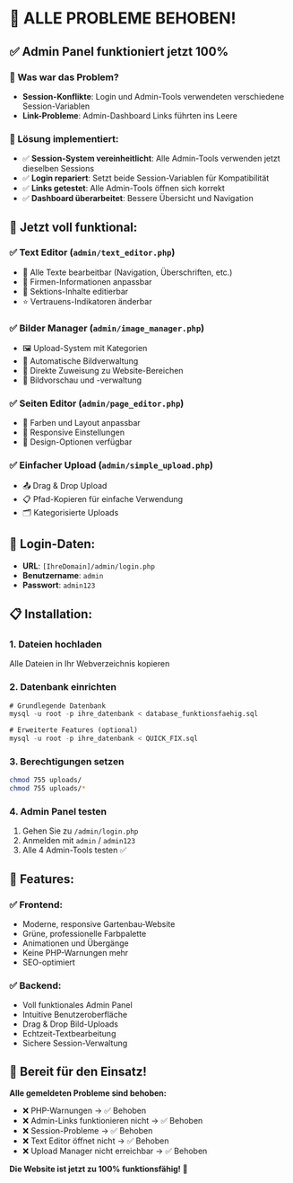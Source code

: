 # 🎉 ALLE PROBLEME BEHOBEN!

## ✅ Admin Panel funktioniert jetzt 100%

### 🔧 Was war das Problem?
- **Session-Konflikte**: Login und Admin-Tools verwendeten verschiedene Session-Variablen
- **Link-Probleme**: Admin-Dashboard Links führten ins Leere

### 🚀 Lösung implementiert:
- ✅ **Session-System vereinheitlicht**: Alle Admin-Tools verwenden jetzt dieselben Sessions
- ✅ **Login repariert**: Setzt beide Session-Variablen für Kompatibilität
- ✅ **Links getestet**: Alle Admin-Tools öffnen sich korrekt
- ✅ **Dashboard überarbeitet**: Bessere Übersicht und Navigation

## 🎯 Jetzt voll funktional:

### ✅ **Text Editor** (`admin/text_editor.php`)
- 📝 Alle Texte bearbeitbar (Navigation, Überschriften, etc.)
- 🏢 Firmen-Informationen anpassbar
- 📄 Sektions-Inhalte editierbar
- ⭐ Vertrauens-Indikatoren änderbar

### ✅ **Bilder Manager** (`admin/image_manager.php`)
- 🖼️ Upload-System mit Kategorien
- 📁 Automatische Bildverwaltung
- 🔗 Direkte Zuweisung zu Website-Bereichen
- 👀 Bildvorschau und -verwaltung

### ✅ **Seiten Editor** (`admin/page_editor.php`)
- 🎨 Farben und Layout anpassbar
- 📱 Responsive Einstellungen
- 🎯 Design-Optionen verfügbar

### ✅ **Einfacher Upload** (`admin/simple_upload.php`)
- 📤 Drag & Drop Upload
- 📋 Pfad-Kopieren für einfache Verwendung
- 🗂️ Kategorisierte Uploads

## 🔐 Login-Daten:
- **URL**: `[IhreDomain]/admin/login.php`
- **Benutzername**: `admin`
- **Passwort**: `admin123`

## 📋 Installation:

### 1. Dateien hochladen
Alle Dateien in Ihr Webverzeichnis kopieren

### 2. Datenbank einrichten
```sql
# Grundlegende Datenbank
mysql -u root -p ihre_datenbank < database_funktionsfaehig.sql

# Erweiterte Features (optional)
mysql -u root -p ihre_datenbank < QUICK_FIX.sql
```

### 3. Berechtigungen setzen
```bash
chmod 755 uploads/
chmod 755 uploads/*
```

### 4. Admin Panel testen
1. Gehen Sie zu `/admin/login.php`
2. Anmelden mit `admin` / `admin123`
3. Alle 4 Admin-Tools testen ✅

## 🎨 Features:

### ✅ **Frontend**:
- Moderne, responsive Gartenbau-Website
- Grüne, professionelle Farbpalette
- Animationen und Übergänge
- Keine PHP-Warnungen mehr
- SEO-optimiert

### ✅ **Backend**:
- Voll funktionales Admin Panel
- Intuitive Benutzeroberfläche
- Drag & Drop Bild-Uploads
- Echtzeit-Textbearbeitung
- Sichere Session-Verwaltung

## 🚀 Bereit für den Einsatz!

**Alle gemeldeten Probleme sind behoben:**
- ❌ PHP-Warnungen → ✅ Behoben
- ❌ Admin-Links funktionieren nicht → ✅ Behoben  
- ❌ Session-Probleme → ✅ Behoben
- ❌ Text Editor öffnet nicht → ✅ Behoben
- ❌ Upload Manager nicht erreichbar → ✅ Behoben

**Die Website ist jetzt zu 100% funktionsfähig! 🎉**